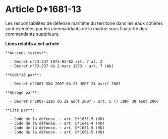 # Article D*1681-13

Les responsabilités de défense maritime du territoire dans les eaux côtières sont exercées par les commandants de la marine
sous l'autorité des commandants supérieurs.

**Liens relatifs à cet article**

	**Anciens textes**:

	  - Décret n°73-237 1973-03-02 art. 7 al. 2
	  - Décret n°73-237 du 2 mars 1973 - art. 7 (Ab)

	**Codifié par**:

	  - Décret n°2007-584 2007-04-23 JORF 24 avril 2007

	**Abrogé par**:

	  - Décret n°2007-1285 du 29 août 2007 - art. 5 () JORF 30 août 2007

	**Cité par**:

	  - Code de la défense. - art. D*1631-5 (VD)
	  - Code de la défense. - art. D*1641-4 (VD)
	  - Code de la défense. - art. D*1651-5 (VD)
	  - Code de la défense. - art. D*1661-5 (VD)
